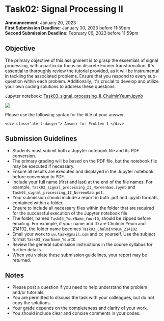 # Task02: Signal Processing II

**Announcement**: January 20, 2023        
**First Submission Deadline**: January 30, 2023 before 11:59pm  
**Second Submission Deadline**: February 06, 2023 before 11:59pm       

## Objective

The primary objective of this assignment is to grasp the essentials of signal processing, with a particular focus on discrete Fourier transformation. It's essential to thoroughly review the tutorial provided, as it will be instrumental in tackling the associated problems. Ensure that you respond to every sub-question within each problem. Additionally, it's crucial to develop and utilize your own coding solutions to address these questions.

Jupyter notebook: [Task03_signal_processing_II_ChulminYeum.ipynb](Task03_signal_processing_II_ChulminYeum.ipynb)


![](img/how_to_write_your_answer.png)

Please use the following syntax for the title of your answer.

``<div class="alert-danger"> Answer for Problem 1 </div>``

## Submission Guidelines
* Students must submit both a Jupyter notebook file and its PDF conversion.
* The primary grading will be based on the PDF file, but the notebook file may be executed if necessary.
* Ensure all results are executed and displayed in the Jupyter notebook before conversion to PDF. 
* Include your full name (first and last) at the end of the file names. For example, `Task03_signal_processing_II_NoreenGao.ipynb` and `Task03_signal_processing_II_NoreenGao.pdf`.
* Your submission should include a report in both .pdf and .ipynb formats, contained within a folder. 
* Ensure to include all necessary files within the folder that are required for the successful execution of the Jupyter notebook file.
* The folder, named `Task03_YourName_YourID`, should be zipped before emailing. For example, if your name and ID are Chulmin Yeum and 214102, the folder name becomes `Task03_ChulminYeum_214102`
* Email your work to `uw.task@gmail.com` and cc yourself. Use the subject format `Task03_YourName_YourID`.
* Review the general submission instructions in the course syllabus for further details.
* When you violate these submission guidelines, your report may be returned. 


## Notes
* Please post a question if you need to help understand the problem and/or tutorials. 
* You are permitted to discuss the task with your colleagues, but do not copy the solutions.     
* Your grade depends on the completeness and clarity of your work.  
* You should include clear and concise comments in your codes.  